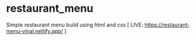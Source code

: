 # restaurant_menu
Simple restaurant menu build using html and css
[ LIVE: https://restaurant-menu-vinal.netlify.app/ ]
